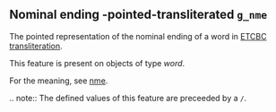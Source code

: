 Nominal ending -pointed-transliterated `g_nme`
-----------------------------------------------------------------------------------

The pointed representation of the nominal ending of a word in
[ETCBC transliteration](https://shebanq.ancient-data.org/shebanq/static/docs/ETCBC4-transcription.pdf).

This feature is present on objects of type *word*.

For the meaning, see [nme](nme).

.. note::
    The defined values of this feature are preceeded by a `/`.

